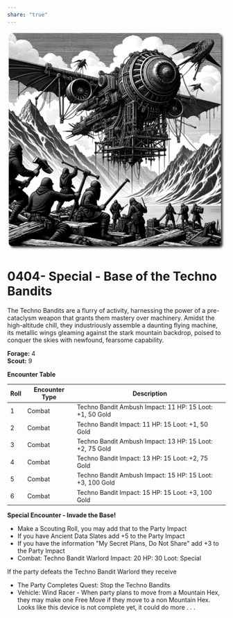 ```yaml
---  
share: "true"  
---  
```

  
  
![techno-bandits](../techno-bandits.png)  
  
# 0404- Special - Base of the Techno Bandits  
  
The Techno Bandits are a flurry of activity, harnessing the power of a pre-cataclysm weapon that grants them mastery over machinery. Amidst the high-altitude chill, they industriously assemble a daunting flying machine, its metallic wings gleaming against the stark mountain backdrop, poised to conquer the skies with newfound, fearsome capability.  
  
**Forage:** 4  
**Scout:** 9  
  
**Encounter Table**  
  
| Roll | Encounter Type | Description |  
| ---- | ---- | ---- |  
| 1 | Combat | Techno Bandit Ambush Impact: 11 HP: 15 Loot: +1, 50 Gold |  
| 2 | Combat | Techno Bandit Impact: 11 HP: 15 Loot: +1, 50 Gold |  
| 3 | Combat | Techno Bandit Ambush Impact: 13 HP: 15 Loot: +2, 75 Gold |  
| 4 | Combat | Techno Bandit Impact: 13 HP: 15 Loot: +2, 75 Gold |  
| 5 | Combat | Techno Bandit Ambush Impact: 15 HP: 15 Loot: +3, 100 Gold |  
| 6 | Combat | Techno Bandit Impact: 15 HP: 15 Loot: +3, 100 Gold |  
  
**Special Encounter - Invade the Base!**  
  
- Make a Scouting Roll, you may add that to the Party Impact  
- If you have Ancient Data Slates add +5 to the Party Impact  
- If you have the information "My Secret Plans, Do Not Share" add +3 to the Party Impact  
- Combat: Techno Bandit Warlord Impact: 20 HP: 30 Loot: Special  
  
If the party defeats the Techno Bandit Warlord they receive   
  
- The Party Completes Quest: Stop the Techno Bandits  
- Vehicle: Wind Racer - When party plans to move from a Mountain Hex, they may make one Free Move if they move to a non Mountain Hex. Looks like this device is not complete yet, it could do more . . .  
